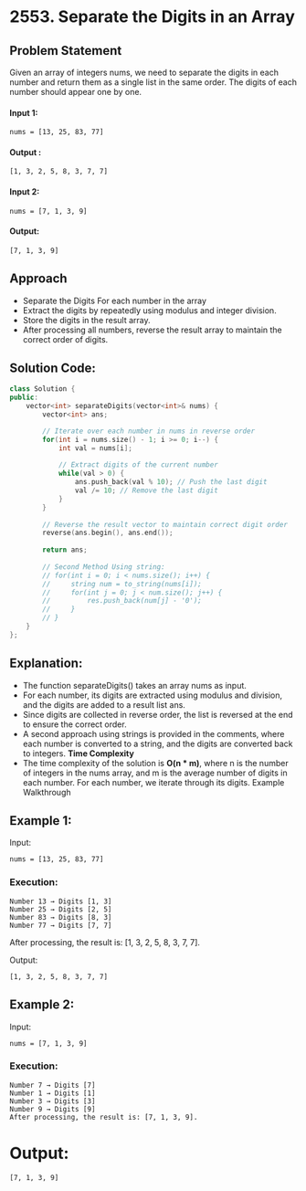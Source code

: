 # 2553. Separate the Digits in an Array

## Problem Statement

Given an array of integers nums, we need to separate the digits in each number and return them as a single list in the same order. 
The digits of each number should appear one by one.

#### Input 1:
```text
nums = [13, 25, 83, 77]
```

#### Output :
```
[1, 3, 2, 5, 8, 3, 7, 7]
```
#### Input 2:
```
nums = [7, 1, 3, 9]
```
#### Output:
```
[7, 1, 3, 9]
```
## Approach
- Separate the Digits For each number in the array
- Extract the digits by repeatedly using modulus and integer division.
- Store the digits in the result array.
- After processing all numbers, reverse the result array to maintain the correct order of digits.

## Solution Code:
``` cpp
class Solution {
public:
    vector<int> separateDigits(vector<int>& nums) {
        vector<int> ans;

        // Iterate over each number in nums in reverse order
        for(int i = nums.size() - 1; i >= 0; i--) {
            int val = nums[i];
            
            // Extract digits of the current number
            while(val > 0) {
                ans.push_back(val % 10); // Push the last digit
                val /= 10; // Remove the last digit
            }
        }
        
        // Reverse the result vector to maintain correct digit order
        reverse(ans.begin(), ans.end());
        
        return ans;
        
        // Second Method Using string:
        // for(int i = 0; i < nums.size(); i++) {
        //     string num = to_string(nums[i]);
        //     for(int j = 0; j < num.size(); j++) {
        //         res.push_back(num[j] - '0');
        //     }
        // }
    }
};
```
## Explanation:
- The function separateDigits() takes an array nums as input.
- For each number, its digits are extracted using modulus and division, and the digits are added to a result list ans.
- Since digits are collected in reverse order, the list is reversed at the end to ensure the correct order.
- A second approach using strings is provided in the comments, where each number is converted to a string, and the digits are converted back to integers.
**Time Complexity**
- The time complexity of the solution is **O(n * m)**,
  where n is the number of integers in the nums array, and m is the average number of digits in each number. For each number, we iterate through its digits.
Example Walkthrough

## Example 1:

Input:
```
nums = [13, 25, 83, 77]
```
### Execution:
```
Number 13 → Digits [1, 3]
Number 25 → Digits [2, 5]
Number 83 → Digits [8, 3]
Number 77 → Digits [7, 7]
```
After processing, the result is: [1, 3, 2, 5, 8, 3, 7, 7].

Output:

```text
[1, 3, 2, 5, 8, 3, 7, 7]
```
## Example 2:
Input:

```text
nums = [7, 1, 3, 9]
```
### Execution:
```
Number 7 → Digits [7]
Number 1 → Digits [1]
Number 3 → Digits [3]
Number 9 → Digits [9]
After processing, the result is: [7, 1, 3, 9].
```

# Output:
```text
[7, 1, 3, 9]
```
